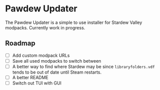 # Pawdew Updater

The Pawdew Updater is a simple to use installer for Stardew Valley modpacks. Currently work in progress.

## Roadmap

- [ ] Add custom modpack URLs
- [ ] Save all used modpacks to switch between
- [ ] A better way to find where Stardew may be since `libraryfolders.vdf` tends to be out of date until Steam restarts.
- [ ] A better README
- [ ] Switch out TUI with GUI
